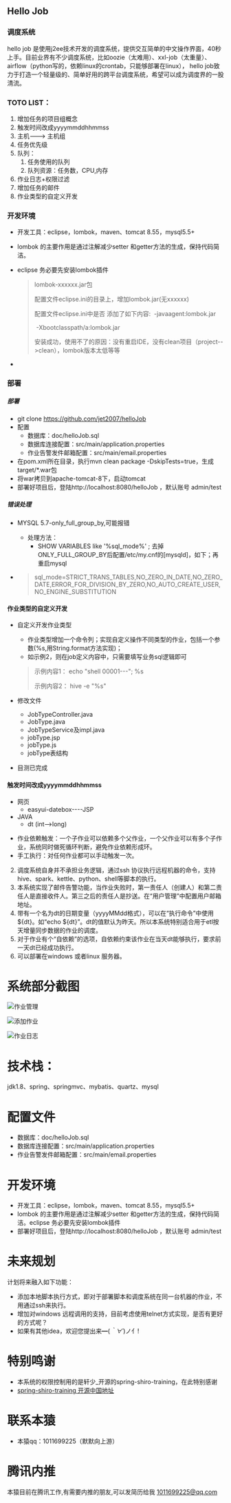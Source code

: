 ## Hello Job
### 调度系统
hello job 是使用j2ee技术开发的调度系统，提供交互简单的中文操作界面，40秒上手。目前业界有不少调度系统，比如oozie（太难用）、xxl-job（太重量）、airflow（python写的，依赖linux的crontab，只能够部署在linux）， hello job致力于打造一个轻量级的、简单好用的跨平台调度系统，希望可以成为调度界的一股清流。

### TOTO LIST：
1. 增加任务的项目组概念
2. 触发时间改成yyyymmddhhmmss
3. 主机---> 主机组
4. 任务优先级
5. 队列：
   1. 任务使用的队列
   2. 队列资源：任务数，CPU,内存
6. 作业日志+权限过滤
7. 增加任务的邮件
8. 作业类型的自定义开发





### 开发环境

- 开发工具：eclipse，lombok，maven、tomcat 8.55，mysql5.5+

- lombok 的主要作用是通过注解减少setter 和getter方法的生成，保持代码简洁。

- eclipse 务必要先安装lombok插件

  >  lombok-xxxxxx.jar包
  >
  > 配置文件eclipse.ini的目录上，增加lombok.jar(无xxxxxx)
  >
  > 配置文件eclipse.ini中是否 添加了如下内容: 
  > ​    -javaagent:lombok.jar 
  >
  > ​    -Xbootclasspath/a:lombok.jar 
  >
  > 安装成功，使用不了的原因：没有重启IDE，没有clean项目（project-->clean），lombok版本太低等等

- 



### 部署

##### 部署

- git clone https://github.com/jet2007/helloJob
- 配置
  - 数据库：doc/helloJob.sql
  - 数据库连接配置：src/main/application.properties
  - 作业告警发件邮箱配置：src/main/email.properties
- 在pom.xml所在目录，执行mvn clean package -DskipTests=true，生成target/*.war包
- 将war拷贝到apache-tomcat-8下，启动tomcat
- 部署好项目后，登陆http://localhost:8080/helloJob ，默认账号 admin/test



##### 错误处理

- MYSQL 5.7-only_full_group_by,可能报错

  - 处理方法： 
    -  SHOW VARIABLES like '%sql_mode%' ; 去掉ONLY_FULL_GROUP_BY后配置/etc/my.cnf的[mysqld]，如下；再重启mysql

- > sql_mode=STRICT_TRANS_TABLES,NO_ZERO_IN_DATE,NO_ZERO_DATE,ERROR_FOR_DIVISION_BY_ZERO,NO_AUTO_CREATE_USER,NO_ENGINE_SUBSTITUTION



#### 作业类型的自定义开发

- 自定义开发作业类型

  - 作业类型增加一个命令列；实现自定义操作不同类型的作业，包括一个参数(%s,用String.format方法实现)；
  - 如示例2，则在job定义内容中，只需要填写业务sql逻辑即可

  > 示例内容1： echo "shell 00001---"; %s
  >
  > 示例内容2： hive -e "%s"

- 修改文件
  - JobTypeController.java
  - JobType.java
  - JobTypeService及impl.java
  - jobType.jsp
  - jobType.js
  - jobType表结构

- 目测已完成



#### 触发时间改成yyyymmddhhmmss

- 网页
  - easyui-datebox----JSP
- JAVA
  - dt (int-->long)



* 作业依赖触发：一个子作业可以依赖多个父作业，一个父作业可以有多个子作业，系统同时做死循环判断，避免作业依赖形成环。
* 手工执行：对任何作业都可以手动触发一次。
2. 调度系统自身并不承担业务逻辑，通过ssh 协议执行远程机器的命令，支持hive、spark、kettle、python、shell等脚本的执行。
3. 本系统实现了邮件告警功能，当作业失败时，第一责任人（创建人）和第二责任人是直接收件人。第三之后的责任人是抄送。在“用户管理”中配置用户邮箱地址。
4. 带有一个名为dt的日期变量（yyyyMMdd格式），可以在“执行命令”中使用${dt}。如“echo ${dt}”。dt的值默认为昨天。所以本系统特别适合用于etl按天增量同步数据的作业的调度。
5. 对于作业有个“自依赖”的选项，自依赖约束该作业在当天dt能够执行，要求前一天dt已经成功执行。
6. 可以部署在windows 或者linux 服务器。

# 系统部分截图
![作业管理](https://github.com/iture123/helloJob/blob/dev/helloJob/doc/job.png)

![添加作业](https://github.com/iture123/helloJob/blob/dev/helloJob/doc/addJob.png)

![作业日志](https://github.com/iture123/helloJob/blob/dev/helloJob/doc/jobLog.png)

# 技术栈：
jdk1.8、spring、springmvc、mybatis、quartz、mysql

# 配置文件
* 数据库：doc/helloJob.sql
* 数据库连接配置：src/main/application.properties
* 作业告警发件邮箱配置：src/main/email.properties

# 开发环境
* 开发工具：eclipse，lombok，maven、tomcat 8.55，mysql5.5+
*  lombok 的主要作用是通过注解减少setter 和getter方法的生成，保持代码简洁。eclipse 务必要先安装lombok插件
*  部署好项目后，登陆http://localhost:8080/helloJob ，默认账号 admin/test

# 未来规划
计划将来融入如下功能：
* 添加本地脚本执行方式，即对于部署脚本和调度系统在同一台机器的作业，不用通过ssh来执行。
* 增加对windows 远程调用的支持，目前考虑使用telnet方式实现，是否有更好的方式呢？
* 如果有其他idea，欢迎您提出来━(*｀∀´*)ノ亻!

# 特别鸣谢
* 本系统的权限控制用的是轩少_开源的spring-shiro-training，在此特别感谢
* [ spring-shiro-training 开源中国地址 ](https://www.oschina.net/p/spring-shiro-training)

# 联系本猿
* 本猿qq：1011699225（默默向上游）

# 腾讯内推
本猿目前在腾讯工作,有需要内推的朋友,可以发简历给我 1011699225@qq.com
